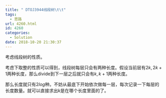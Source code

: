 ```yaml
---
title: " DTOJ3944线段树\t\t"
tags:
  - 思路
url: 4260.html
id: 4260
categories:
  - Solution
date: 2018-10-20 21:30:37
---
```


考虑线段树的性质。

考虑下取整的性质可以得到，线段树每层只会有两种长度。假设当前层有$2k,2k+1$两种长度，那么divide到下一层之后就只会有$k,k+1$两种长度。

那么长度就只有$2log$种。不妨从最底下开始依次做每一层，每次记录一下每层的长度数量。就可以直接求出$k$是在哪个长度里面的了。